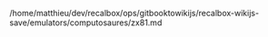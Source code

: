 /home/matthieu/dev/recalbox/ops/gitbooktowikijs/recalbox-wikijs-save/emulators/computosaures/zx81.md